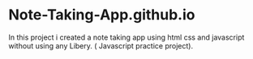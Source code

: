 # Note-Taking-App.github.io
In this project i created a note taking app using html css and javascript without using any Libery. ( Javascript practice project).
